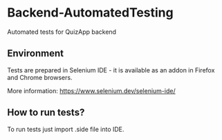 # Backend-AutomatedTesting
Automated tests for QuizApp backend

## Environment

Tests are prepared in Selenium IDE - it is available as an addon in Firefox and Chrome browsers.

More information: https://www.selenium.dev/selenium-ide/ 

## How to run tests?
To run tests just import .side file into IDE.